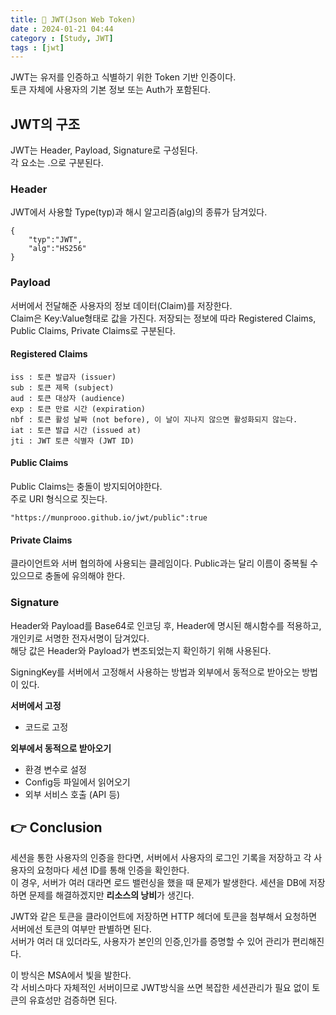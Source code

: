 ```yaml
---
title: 🥸 JWT(Json Web Token)
date : 2024-01-21 04:44
category : [Study, JWT]
tags : [jwt]
---
```


JWT는 유저를 인증하고 식별하기 위한 Token 기반 인증이다.   
토큰 자체에 사용자의 기본 정보 또는 Auth가 포함된다.   

## JWT의 구조   
JWT는 Header, Payload, Signature로 구성된다.   
각 요소는 .으로 구분된다.   

### Header   
JWT에서 사용할 Type(typ)과 해시 알고리즘(alg)의 종류가 담겨있다.   
```
{
    "typ":"JWT",
    "alg":"HS256"
}
```

### Payload   
서버에서 전달해준 사용자의 정보 데이터(Claim)를 저장한다.   
Claim은 Key:Value형태로 값을 가진다. 저장되는 정보에 따라 Registered Claims, Public Claims, Private Claims로 구분된다.   

#### Registered Claims
```
iss : 토큰 발급자 (issuer)   
sub : 토큰 제목 (subject)   
aud : 토큰 대상자 (audience)   
exp : 토큰 만료 시간 (expiration)   
nbf : 토큰 활성 날짜 (not before), 이 날이 지나지 않으면 활성화되지 않는다.   
iat : 토큰 발급 시간 (issued at)   
jti : JWT 토큰 식별자 (JWT ID)
```   

#### Public Claims   
Public Claims는 충돌이 방지되어야한다.   
주로 URI 형식으로 짓는다.   
```
"https://munprooo.github.io/jwt/public":true
```   

#### Private Claims   
클라이언트와 서버 협의하에 사용되는 클레임이다. Public과는 달리 이름이 중복될 수 있으므로 충돌에 유의해야 한다.   

### Signature   
Header와 Payload를 Base64로 인코딩 후, Header에 명시된 해시함수를 적용하고, 개인키로 서명한 전자서명이 담겨있다.   
해당 값은 Header와 Payload가 변조되었는지 확인하기 위해 사용된다.   

SigningKey를 서버에서 고정해서 사용하는 방법과 외부에서 동적으로 받아오는 방법이 있다.   

**서버에서 고정**    
- 코드로 고정   

**외부에서 동적으로 받아오기**   
- 환경 변수로 설정   
- Config등 파일에서 읽어오기  
- 외부 서비스 호출 (API 등)   


## 👉 Conclusion   
세션을 통한 사용자의 인증을 한다면, 서버에서 사용자의 로그인 기록을 저장하고 각 사용자의 요청마다 세션 ID를 통해 인증을 확인한다.    
이 경우, 서버가 여러 대라면 로드 밸런싱을 했을 때 문제가 발생한다. 세션을 DB에 저장하면 문제를 해결하겠지만 **리소스의 낭비**가 생긴다.

JWT와 같은 토큰을 클라이언트에 저장하면 HTTP 헤더에 토큰을 첨부해서 요청하면 서버에선 토큰의 여부만 판별하면 된다.   
서버가 여러 대 있더라도, 사용자가 본인의 인증,인가를 증명할 수 있어 관리가 편리해진다.   

이 방식은 MSA에서 빛을 발한다.   
각 서비스마다 자체적인 서버이므로 JWT방식을 쓰면 복잡한 세션관리가 필요 없이 토큰의 유효성만 검증하면 된다.   

